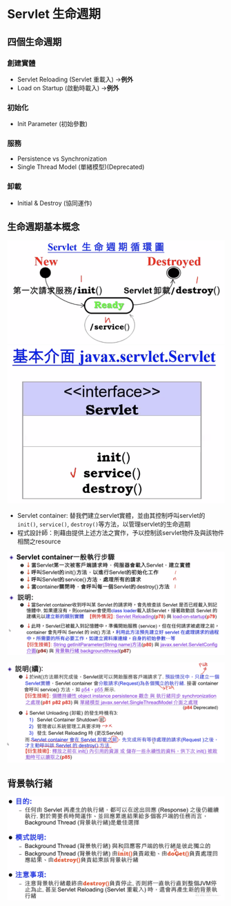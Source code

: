 # Servlet 生命週期

## 四個生命週期

### 創建實體

* Servlet Reloading \(Servlet 重載入\) -&gt;**例外**
* Load on Startup \(啟動時載入\) -&gt;**例外**

### 初始化

* Init Parameter \(初始參數\)

### 服務

* Persistence vs Synchronization
* Single Thread Model \(單緒模型\)\(Deprecated\)

### 卸載

* Initial & Destroy \(協同運作\)

## 生命週期基本概念

![servlet life cycle](/images/2020-10-28-10-49-03.png) ![servlet life cycle](/images/2020-10-28-10-52-55.png)

* Servlet container: 替我們建立servlet實體，並由其控制呼叫servlet的`init()`, `service()`, `destroy()`等方法，以管理servlet的生命週期
* 程式設計師：則藉由提供上述方法之實作，予以控制該servlet物件及與該物件相關之resource

![1/2](/images/2020-10-28-11-01-03.png)

![2/2](/images/2020-10-28-11-41-03.png)

## 背景執行緒

![&#x80CC;&#x666F;&#x57F7;&#x884C;&#x7DD2;](/images/2020-10-30-15-56-42.png)

